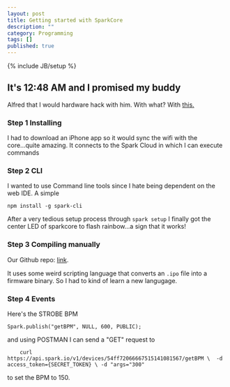 ```yaml
---
layout: post
title: Getting started with SparkCore
description: ""
category: Programming
tags: []
published: true
---
```


{% include JB/setup %}

## It's 12:48 AM and I promised my buddy

Alfred that I would hardware hack with him. With what?
With [this.](http://spark.io)

### Step 1 Installing
I had to download an iPhone app so it would sync the wifi with the core...quite amazing. It connects to the Spark Cloud in which I can execute commands

### Step 2 CLI
I wanted to use Command line tools since I hate being dependent on the web IDE.
A simple
	
    npm install -g spark-cli
    
After a very tedious setup process through `spark setup` I finally got the center LED of sparkcore to flash rainbow...a sign that it works!

### Step 3 Compiling manually

Our Github repo: [link](https://github.com/wilzh40/StrobeSpark).

It uses some weird scripting language that converts an `.ipo` file into a firmware binary. So I had to kind of learn a new langugage.

### Step 4 Events
Here's the STROBE BPM

    Spark.publish("getBPM", NULL, 600, PUBLIC);

and using POSTMAN I can send a "GET" request to 

		curl https://api.spark.io/v1/devices/54ff72066667515141081567/getBPM \  -d access_token={SECRET_TOKEN} \ -d "args="300"
    
to set the BPM to 150.



